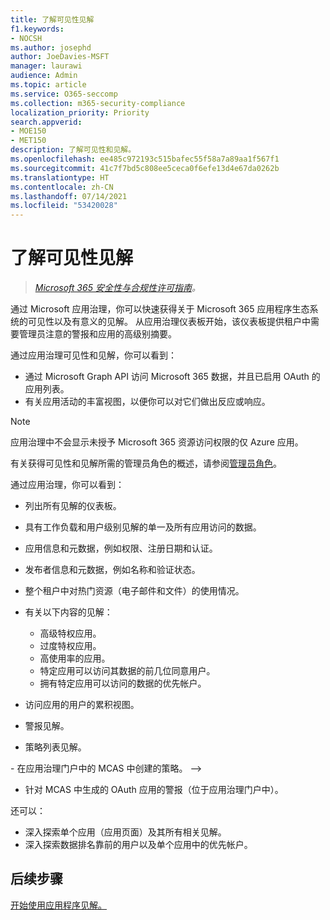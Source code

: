 ```yaml
---
title: 了解可见性见解
f1.keywords:
- NOCSH
ms.author: josephd
author: JoeDavies-MSFT
manager: laurawi
audience: Admin
ms.topic: article
ms.service: O365-seccomp
ms.collection: m365-security-compliance
localization_priority: Priority
search.appverid:
- MOE150
- MET150
description: 了解可见性和见解。
ms.openlocfilehash: ee485c972193c515bafec55f58a7a89aa1f567f1
ms.sourcegitcommit: 41c7f7bd5c808ee5ceca0f6efe13d4e67da0262b
ms.translationtype: HT
ms.contentlocale: zh-CN
ms.lasthandoff: 07/14/2021
ms.locfileid: "53420028"
---
```

# <a name="learn-about-visibility-and-insights"></a>了解可见性见解

>*[Microsoft 365 安全性与合规性许可指南](https://aka.ms/ComplianceSD)。*

通过 Microsoft 应用治理，你可以快速获得关于 Microsoft 365 应用程序生态系统的可见性以及有意义的见解。 从应用治理仪表板开始，该仪表板提供租户中需要管理员注意的警报和应用的高级别摘要。

通过应用治理可见性和见解，你可以看到：

- 通过 Microsoft Graph API 访问 Microsoft 365 数据，并且已启用 OAuth 的应用列表。
- 有关应用活动的丰富视图，以便你可以对它们做出反应或响应。

>[!Note]
>应用治理中不会显示未授予 Microsoft 365 资源访问权限的仅 Azure 应用。
>

有关获得可见性和见解所需的管理员角色的概述，请参阅[管理员角色](app-governance-get-started.md#administrator-roles)。

<!--
From messaging doc, page 21:

View M365 App List & Metadata
View M365 App List of Consented Users
View M365 App Permissions
View M365 App Permission Usage
View Over permissioned Apps
Aggregate M365 API Usage Data by Workload (count, download/upload)
Per-App M365 API Usage Data by Workload (count, download/upload)
Per-User M365 API Usage Data by Workload (count, download/upload)
M365 API Usage Data For High-Value/Classified Assets (count, download/upload)
M365 API Error Analysis per App
-->

通过应用治理，你可以看到：

- 列出所有见解的仪表板。
- 具有工作负载和用户级别见解的单一及所有应用访问的数据。
- 应用信息和元数据，例如权限、注册日期和认证。
- 发布者信息和元数据，例如名称和验证状态。
- 整个租户中对热门资源（电子邮件和文件）的使用情况。
- 有关以下内容的见解：

  - 高级特权应用。
  - 过度特权应用。
  - 高使用率的应用。
  - 特定应用可以访问其数据的前几位同意用户。
  - 拥有特定应用可以访问的数据的优先帐户。

- 访问应用的用户的累积视图。
- 警报见解。
- 策略列表见解。
<!-->
- 在应用治理门户中的 MCAS 中创建的策略。
-->
- 针对 MCAS 中生成的 OAuth 应用的警报（位于应用治理门户中）。

还可以：

- 深入探索单个应用（应用页面）及其所有相关见解。
- 深入探索数据排名靠前的用户以及单个应用中的优先帐户。

## <a name="next-step"></a>后续步骤

[开始使用应用程序见解。](app-governance-visibility-insights-get-started.md)
